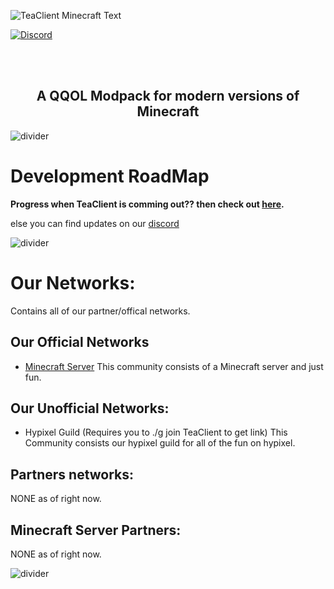 
![TeaClient Minecraft Text](https://raw.githubusercontent.com/TeaclientMinecraft/.github/main/assets/minecraft_title.png)

<p align="center">
<!-- Issues, Stars, Releases & Discord -->
  
[![Discord](https://img.shields.io/discord/1063834911833854012?style=for-the-badge&logo=discord&color=7d1fdb&logoColor=D9E0EE&labelColor=302D41)][discord]


[discord]: https://teaclient.com/discord



</p>
<br><br>
<!-- What is TeaClient? -->
<h2 align="center">A QQOL Modpack for modern versions of Minecraft</h2>


<!-- ![divider](https://raw.githubusercontent.com/TeaclientMinecraft/.github/main/assets/dividers.png)


![divider](https://raw.githubusercontent.com/TeaclientMinecraft/.github/main/assets/dividers.png)


![divider](https://raw.githubusercontent.com/TeaclientMinecraft/.github/main/assets/dividers.png) -->


![divider](https://raw.githubusercontent.com/TeaclientMinecraft/.github/main/assets/dividers.png)
# Development RoadMap

**Progress when TeaClient is comming out?? then check out [here](https://github.com/orgs/TeaClientMC/discussions/2).**

else you can find updates on our [discord][discord]


![divider](https://raw.githubusercontent.com/TeaclientMinecraft/.github/main/assets/dividers.png)

# Our Networks: 
Contains all of our partner/offical networks.

## Our Official Networks


- [Minecraft Server](https://discord.gg/NVQ3FAfsWw) This community consists of a Minecraft server and just fun.

## Our Unofficial Networks: 
- Hypixel Guild (Requires you to ./g join TeaClient to get link) This Community consists our hypixel guild for all of the fun on hypixel.

## Partners networks:
NONE as of right now.

## Minecraft Server Partners:
NONE as of right now.


![divider](https://raw.githubusercontent.com/TeaclientMinecraft/.github/main/assets/dividers.png)
